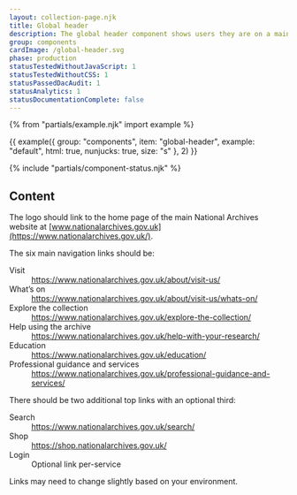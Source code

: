 ```yaml
---
layout: collection-page.njk
title: Global header
description: The global header component shows users they are on a main National Archives service and provides navigation links.
group: components
cardImage: /global-header.svg
phase: production
statusTestedWithoutJavaScript: 1
statusTestedWithoutCSS: 1
statusPassedDacAudit: 1
statusAnalytics: 1
statusDocumentationComplete: false
---
```


{% from "partials/example.njk" import example %}

{{ example({ group: "components", item: "global-header", example: "default", html: true, nunjucks: true, size: "s" }, 2) }}

{% include "partials/component-status.njk" %}

## Content

The logo should link to the home page of the main National Archives website at [www.nationalarchives.gov.uk](https://www.nationalarchives.gov.uk/).

The six main navigation links should be:

<dl class="tna-dl">
  <dt>Visit</dt>
  <dd>
    <a href="https://www.nationalarchives.gov.uk/about/visit-us/">https://www.nationalarchives.gov.uk/about/visit-us/</a>
  </dd>
  <dt>What’s on</dt>
  <dd>
    <a href="https://www.nationalarchives.gov.uk/about/visit-us/whats-on/">https://www.nationalarchives.gov.uk/about/visit-us/whats-on/</a>
  </dd>
  <dt>Explore the collection</dt>
  <dd>
    <a href="https://www.nationalarchives.gov.uk/explore-the-collection/">https://www.nationalarchives.gov.uk/explore-the-collection/</a>
  </dd>
  <dt>Help using the archive</dt>
  <dd>
    <a href="https://www.nationalarchives.gov.uk/help-with-your-research/">https://www.nationalarchives.gov.uk/help-with-your-research/</a>
  </dd>
  <dt>Education</dt>
  <dd>
    <a href="https://www.nationalarchives.gov.uk/education/">https://www.nationalarchives.gov.uk/education/</a>
  </dd>
  <dt>Professional guidance and services</dt>
  <dd>
    <a href="https://www.nationalarchives.gov.uk/professional-guidance-and-services/">https://www.nationalarchives.gov.uk/professional-guidance-and-services/</a>
  </dd>
</dl>

There should be two additional top links with an optional third:

<dl class="tna-dl">
  <dt>Search</dt>
  <dd>
    <a href="https://www.nationalarchives.gov.uk/search/">https://www.nationalarchives.gov.uk/search/</a>
  </dd>
  <dt>Shop</dt>
  <dd>
    <a href="https://shop.nationalarchives.gov.uk/">https://shop.nationalarchives.gov.uk/</a>
  </dd>
  <dt>Login</dt>
  <dd>Optional link per-service</dd>
</dl>

Links may need to change slightly based on your environment.
